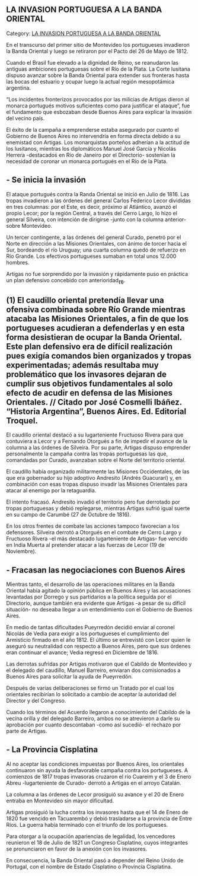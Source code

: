 ## LA INVASION PORTUGUESA A LA BANDA ORIENTAL

Category: [LA INVASION PORTUGUESA A LA BANDA ORIENTAL](http://descubrircorrientes.com.ar/2012/index.php/2999-historia-desde-1814-hasta-la-guerra-de-la-triple-alianza/corrientes-abraza-la-causa-artiguista-1814-1821/la-invasion-portuguesa-a-la-banda-oriental)

En el transcurso del primer sitio de Montevideo los portugueses invadieron la Banda Oriental y luego se retiraron por el Pacto del 26 de Mayo de 1812.

Cuando el Brasil fue elevado a la dignidad de Reino, se reanudaron las antiguas ambiciones portuguesas sobre el Río de la Plata. La Corte lusitana dispuso avanzar sobre la Banda Oriental para extender sus fronteras hasta las bocas del estuario y ocupar luego la actual región mesopotámica argentina.

“Los incidentes fronterizos provocados por las milicias de Artigas dieron al monarca portugués motivos suficientes como para justificar el ataque”, fue el fundamento que esbozaban desde Buenos Aires para explicar la invasión del vecino país.

El éxito de la campaña a emprenderse estaba asegurado por cuanto el Gobierno de Buenos Aires no intervendría en forma directa debido a su enemistad con Artigas. Los monarquistas porteños adherían a la actitud de los lusitanos, mientras los diplomáticos Manuel José García y Nicolás Herrera -destacados en Río de Janeiro por el Directorio- sostenían la necesidad de coronar un monarca portugués en el Río de la Plata.

## **\- Se inicia la invasión**

El ataque portugués contra la Randa Oriental se inició en Julio de 1816. Las tropas invadieron a las órdenes del general Carlos Federico Lecor divididas en tres columnas: por el Este, es decir, próximo al Atlántico, avanzó el propio Lecor; por la región Central, a través del Cerro Largo, lo hizo el general Silveira, con intención de dirigirse -junto con la columna anterior- sobre Montevideo.

Un tercer contingente, a las órdenes del general Curado, penetró por el Norte en dirección a las Misiones Orientales, con ánimo de torcer hacia el Sur, bordeando el río Uruguay; una cuarta columna quedó de refuerzo en Río Grande. Los efectivos portugueses sumaban en total unos 12.000 hombres.

Artigas no fue sorprendido por la invasión y rápidamente puso en práctica un plan defensivo concebido con anterioridad<sub><strong>(1)</strong></sub>.

## **(1)** El caudillo oriental pretendía llevar una ofensiva combinada sobre Río Grande mientras atacaba las Misiones Orientales, a fin de que los portugueses acudieran a defenderlas y en esta forma desistieran de ocupar la Banda Oriental. Este plan defensivo era de difícil realización pues exigía comandos bien organizados y tropas experimentadas; además resultaba muy problemático que los invasores dejaran de cumplir sus objetivos fundamentales al solo efecto de acudir en defensa de las Misiones Orientales. // Citado por José Cosmelli Ibáñez. “Historia Argentina”, Buenos Aires. Ed. Editorial Troquel.

El caudillo oriental destacó a su lugarteniente Fructuoso Rivera para que contuviera a Lecor y a Fernando Otorgués a fin de impedir el avance de la columna a las órdenes de Silveira. Por su parte, Artigas dispuso emprender personalmente la campaña contra las tropas portuguesas las que, comandadas por Curado, avanzaban sobre el Norte del territorio oriental.

El caudillo había organizado militarmente las Misiones Occidentales, de las que era gobernador su hijo adoptivo Andresito (Andrés Guacurarí) y, en combinación con esas tropas dispuso invadir las Misiones Orientales para atacar al enemigo por la retaguardia.

El intento fracasó. Andresito invadió el territorio pero fue derrotado por tropas portuguesas y debió replegarse, mientras Artigas sufrió igual suerte en su campo de Carumbé (27 de Octubre de 1816).

En los otros frentes de combate las acciones tampoco favorecían a los defensores. Silveira derrotó a Otorgués en el combate de Cerro Largo y Fructuoso Rivera -el más destacado lugarteniente de Artigas- fue vencido en India Muerta al pretender atacar a las fuerzas de Lecor (19 de Noviembre).

## **\- Fracasan las negociaciones con Buenos Aires**

Mientras tanto, el desarrollo de las operaciones militares en la Banda Oriental había agitado la opinión pública en Buenos Aires y las acusaciones levantadas por Dorrego y sus partidarios a la política seguida por el Directorio, aunque también era evidente que Artigas -a pesar de su difícil situación- no deseaba llegar a un entendimiento con el Gobierno de Buenos Aires.

En medio de tantas dificultades Pueyrredón decidió enviar al coronel Nicolás de Vedia para exigir a los portugueses el cumplimiento del Armisticio firmado en el año 1812. El último se entrevistó con Lecor quien le aseguró su neutralidad con respecto a Buenos Aires, pero que sus órdenes eran continuar el avance; Vedia regresó en Diciembre de 1816.

Las derrotas sufridas por Artigas motivaron que el Cabildo de Montevideo y el delegado del caudillo, Manuel Barreiro, enviaran dos comisionados a Buenos Aires para solicitar la ayuda de Pueyrredón.

Después de varias deliberaciones se firmó un Tratado por el cual los orientales recibirían lo solicitado a cambio de aceptar la autoridad del Director y del Congreso.

Cuando los términos del Acuerdo llegaron a conocimiento del Cabildo de la vecina orilla y del delegado Barreiro, ambos no se atrevieron a darle su aprobación por cuanto descontaban -como así sucedió- el rechazo por parte de Artigas.

## **\- La Provincia Cisplatina**

Al no aceptar las condiciones impuestas por Buenos Aires, los orientales continuaron sin ayuda la desfavorable campaña contra los portugueses. A comienzos de 1817 tropas invasoras cruzaron el río Cuareim y el 3 de Enero Abreu -lugarteniente de Curado- derrotó a Artigas en el arroyo Catalán.

La columna a las órdenes de Lecor prosiguió su avance y el 20 de Enero entraba en Montevideo sin mayor dificultad.

Artigas prosiguió la lucha contra los invasores hasta que el 14 de Enero de 1820 fue vencido en Tácuarembó y debió trasladarse a la provincia de Entre Ríos. La guerra había terminado con el triunfo de los portugueses.

Para otorgar a la ocupación apariencias de legalidad, los vencedores reunieron el 18 de Julio de 1821 un Congreso Cisplatino, cuyos integrantes se pronunciaron en favor de la anexión con los invasores.

En consecuencia, la Banda Oriental pasó a depender del Reino Unido de Portugal, con el nombre de Estado Cisplatino o Provincia Cisplatina.